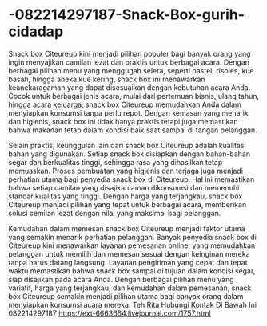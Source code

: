 # -082214297187-Snack-Box-gurih-cidadap
Snack box Citeureup kini menjadi pilihan populer bagi banyak orang yang ingin menyajikan camilan lezat dan praktis untuk berbagai acara. Dengan berbagai pilihan menu yang menggugah selera, seperti pastel, risoles, kue basah, hingga aneka kue kering, snack box ini menawarkan keanekaragaman yang dapat disesuaikan dengan kebutuhan acara Anda. Cocok untuk berbagai jenis acara, mulai dari pertemuan bisnis, ulang tahun, hingga acara keluarga, snack box Citeureup memudahkan Anda dalam menyiapkan konsumsi tanpa perlu repot. Dengan kemasan yang menarik dan higienis, snack box ini tidak hanya praktis tetapi juga memastikan bahwa makanan tetap dalam kondisi baik saat sampai di tangan pelanggan.

Selain praktis, keunggulan lain dari snack box Citeureup adalah kualitas bahan yang digunakan. Setiap snack box disiapkan dengan bahan-bahan segar dan berkualitas tinggi, sehingga rasa yang dihasilkan tetap memuaskan. Proses pembuatan yang higienis dan terjaga juga menjadi perhatian utama bagi penyedia snack box di Citeureup. Hal ini memastikan bahwa setiap camilan yang disajikan aman dikonsumsi dan memenuhi standar kualitas yang tinggi. Dengan harga yang terjangkau, snack box Citeureup menjadi pilihan yang tepat untuk berbagai acara, memberikan solusi cemilan lezat dengan nilai yang maksimal bagi pelanggan.

Kemudahan dalam memesan snack box Citeureup menjadi faktor utama yang semakin menarik perhatian pelanggan. Banyak penyedia snack box di Citeureup kini menawarkan layanan pemesanan online, yang memudahkan pelanggan untuk memilih dan memesan sesuai dengan keinginan mereka tanpa harus datang langsung. Layanan pengiriman yang cepat dan tepat waktu memastikan bahwa snack box sampai di tujuan dalam kondisi segar, siap disajikan pada acara Anda. Dengan berbagai pilihan menu yang variatif, harga yang terjangkau, dan kemudahan dalam pemesanan, snack box Citeureup semakin menjadi pilihan utama bagi banyak orang dalam menyiapkan konsumsi acara mereka.
Teh Rita
Hubungi Kontak Di Bawah Ini
082214297187
https://ext-6663664.livejournal.com/1757.html

